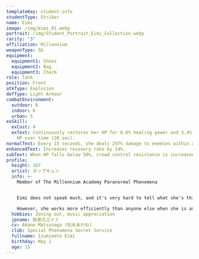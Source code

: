 ```yaml
---
templateKey: student-info
studentType: Striker
name: Eimi
image: /img/eimi_01.webp
portrait: /img/Student_Portrait_Eimi_Collection.webp
rarity: "3"
affiliation: Millennium
weaponType: SG
equipment:
  equipment1: Shoes
  equipment2: Bag
  equipment3: Charm
role: Tank
position: Front
atkType: Explosion
defType: Light Armour
combatEnvironment:
  outdoor: B
  indoor: D
  urban: S
exSkill:
  exCost: 4
  exText: Continuously restores her HP for 8.6% healing power and 3.4% of missing
    HP over time (20 sec).
normalText: Every 15 seconds, she deals 297% damage to enemies within a fan-shaped area.
enhancedText: Increases recovery rate by 14%.
subText: When HP falls below 50%, crowd control resistance is increased by 20.1%.
profile:
  height: 167
  artist: ポップキュン
  info: >-
    Member of The Millennium Academy Paranormal Phenomena 


    Eimi does not speak much, and it's very hard to tell what she's thinking about. It's not uncommon to see her staring into space in a daze for no particular reason.

    However, she works more efficiently than anyone else when she is asked to carry out a mission at a seminar.
  hobbies: Zoning out, music appreciation
  jpname: 和泉元エイミ
  cv: Akane Matsunaga (松永あかね)
  club: Special Phenomena Secret Service
  fullname: Izumimoto Eimi
  birthday: May 1
  age: 15
---
```

